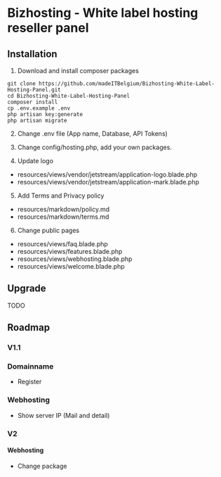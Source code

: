 # Bizhosting - White label hosting reseller panel

## Installation

1. Download and install composer packages
```
git clone https://github.com/madeITBelgium/Bizhosting-White-Label-Hosting-Panel.git
cd Bizhosting-White-Label-Hosting-Panel
composer install
cp .env.example .env
php artisan key:generate
php artisan migrate
```

2. Change .env file (App name, Database, API Tokens)

3. Change config/hosting.php, add your own packages.

4. Update logo
- resources/views/vendor/jetstream/application-logo.blade.php
- resources/views/vendor/jetstream/application-mark.blade.php

5. Add Terms and Privacy policy
- resources/markdown/policy.md
- resources/markdown/terms.md

6. Change public pages
- resources/views/faq.blade.php
- resources/views/features.blade.php
- resources/views/webhosting.blade.php
- resources/views/welcome.blade.php

## Upgrade
TODO


## Roadmap

### V1.1
### Domainname
- Register

### Webhosting
- Show server IP (Mail and detail)

### V2

#### Webhosting
 - Change package
